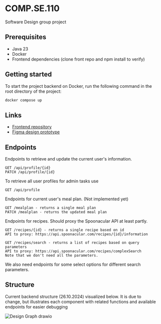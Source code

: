 # COMP.SE.110

Software Design group project

## Prerequisites

- Java 23
- Docker
- Frontend dependencies (clone front repo and npm install to verify)

## Getting started

To start the project backend on Docker, run the following command in the root directory of the project:

```bash
docker compose up
```

## Links

- [Frontend repository](https://github.com/BarryAlanPan/comp.se.110-frontend)
- [Figma design prototype](https://www.figma.com/design/XxQbtN593ZhB8Ut8DBjTWL/Structure-draft?node-id=0-1&t=GP6AdvPkAk87nYPu-1)

## Endpoints

Endpoints to retrieve and update the current user's information.

```
GET /api/profile/{id}
PATCH /api/profile/{id}
```
To retrieve all user profiles for admin tasks use
```
GET /api/profile
```

Endpoints for current user's meal plan. (Not implemented yet)

```
GET /mealplan - returns a single meal plan
PATCH /mealplan - returns the updated meal plan
```

Endpoints for recipes. Should proxy the Spoonacular API at least partly.

```
GET /recipes/{id} - returns a single recipe based on id
API to proxy: https://api.spoonacular.com/recipes/{id}/information

GET /recipes/search - returns a list of recipes based on query parameters
API to proxy: https://api.spoonacular.com/recipes/complexSearch
Note that we don't need all the parameters.
```

We also need endpoints for some select options for different search parameters.

## Structure

Current backend structure (26.10.2024) visualized below. It is due to change, but illustrates each component with related functions and available endpoints for easier debugging  

![Design Graph drawio](https://github.com/user-attachments/assets/ff4d8907-7009-47d8-a5bb-88ec59109258)
